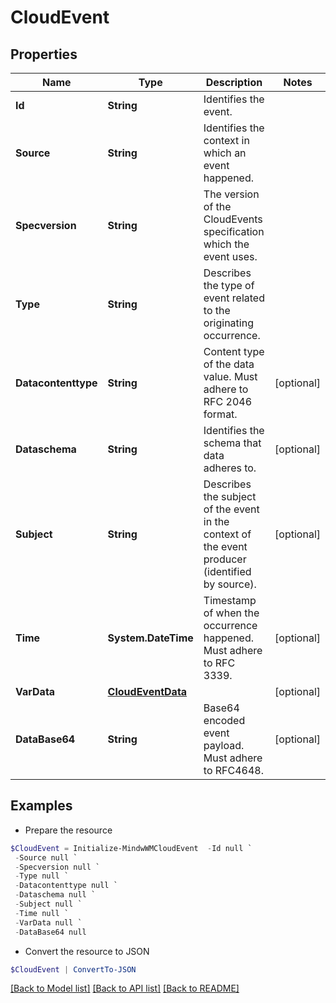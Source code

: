 # CloudEvent
## Properties

Name | Type | Description | Notes
------------ | ------------- | ------------- | -------------
**Id** | **String** | Identifies the event. | 
**Source** | **String** | Identifies the context in which an event happened. | 
**Specversion** | **String** | The version of the CloudEvents specification which the event uses. | 
**Type** | **String** | Describes the type of event related to the originating occurrence. | 
**Datacontenttype** | **String** | Content type of the data value. Must adhere to RFC 2046 format. | [optional] 
**Dataschema** | **String** | Identifies the schema that data adheres to. | [optional] 
**Subject** | **String** | Describes the subject of the event in the context of the event producer (identified by source). | [optional] 
**Time** | **System.DateTime** | Timestamp of when the occurrence happened. Must adhere to RFC 3339. | [optional] 
**VarData** | [**CloudEventData**](CloudEventData.md) |  | [optional] 
**DataBase64** | **String** | Base64 encoded event payload. Must adhere to RFC4648. | [optional] 

## Examples

- Prepare the resource
```powershell
$CloudEvent = Initialize-MindwWMCloudEvent  -Id null `
 -Source null `
 -Specversion null `
 -Type null `
 -Datacontenttype null `
 -Dataschema null `
 -Subject null `
 -Time null `
 -VarData null `
 -DataBase64 null
```

- Convert the resource to JSON
```powershell
$CloudEvent | ConvertTo-JSON
```

[[Back to Model list]](../README.md#documentation-for-models) [[Back to API list]](../README.md#documentation-for-api-endpoints) [[Back to README]](../README.md)

